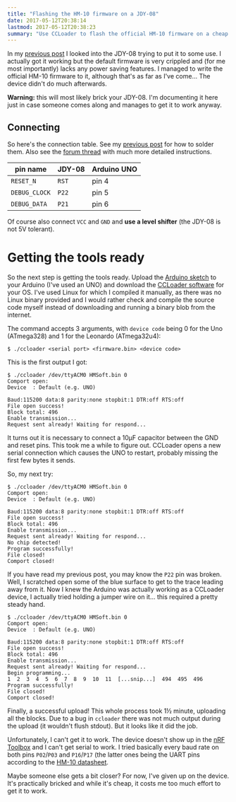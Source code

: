 ```yaml
---
title: "Flashing the HM-10 firmware on a JDY-08"
date: 2017-05-12T20:38:14
lastmod: 2017-05-12T20:38:23
summary: "Use CCLoader to flash the official HM-10 firmware on a cheap Chinese JDY-08 device. Unfortunately, the process doesn't result in a working device, but at least I got somewhere."
---
```

In my [previous post](/2017/05/jdy-08) I looked into the JDY-08 trying to put it to some use. I actually got it working but the default firmware is very crippled and (for me most importantly) lacks any power saving features. I managed to write the official HM-10 firmware to it, although that's as far as I've come... The device didn't do much afterwards.

**Warning:** this will most likely brick your JDY-08. I'm documenting it here just in case someone comes along and manages to get it to work anyway.

## Connecting

So here's the connection table. See my [previous post](/2017/05/jdy-08) for how to solder them. Also see the [forum thread](https://forum.arduino.cc/index.php?topic=393655.0) with much more detailed instructions.

| pin name | JDY-08 | Arduino UNO
| --- | --- | --- |
| `RESET_N` | `RST` | pin 4
| `DEBUG_CLOCK` | `P22` | pin 5
| `DEBUG_DATA` | `P21` | pin 6

Of course also connect `VCC` and `GND` and **use a level shifter** (the JDY-08 is not 5V tolerant).

# Getting the tools ready

So the next step is getting the tools ready. Upload the [Arduino sketch](https://github.com/RedBearLab/CCLoader/blob/master/Arduino/CCLoader/CCLoader.ino) to your Arduino (I've used an UNO) and download the [CCLoader software](https://github.com/RedBearLab/CCLoader) for your OS. I've used Linux for which I compiled it manually, as there was no Linux binary provided and I would rather check and compile the source code myself instead of downloading and running a binary blob from the internet.

The command accepts 3 arguments, with `device code` being 0 for the Uno (ATmega328) and 1 for the Leonardo (ATmega32u4):

```
$ ./ccloader <serial port> <firmware.bin> <device code>
```

This is the first output I got:

```
$ ./ccloader /dev/ttyACM0 HMSoft.bin 0
Comport open:
Device  : Default (e.g. UNO)

Baud:115200 data:8 parity:none stopbit:1 DTR:off RTS:off
File open success!
Block total: 496
Enable transmission...
Request sent already! Waiting for respond...
```

It turns out it is necessary to connect a 10µF capacitor between the GND and reset pins. This took me a while to figure out. CCLoader opens a new serial connection which causes the UNO to restart, probably missing the first few bytes it sends.

So, my next try:

```
$ ./ccloader /dev/ttyACM0 HMSoft.bin 0
Comport open:
Device  : Default (e.g. UNO)

Baud:115200 data:8 parity:none stopbit:1 DTR:off RTS:off
File open success!
Block total: 496
Enable transmission...
Request sent already! Waiting for respond...
No chip detected!
Program successfully!
File closed!
Comport closed!
```

If you have read my previous post, you may know the `P22` pin was broken. Well, I scratched open some of the blue surface to get to the trace leading away from it. Now I knew the Arduino was actually working as a CCLoader device, I actually tried holding a jumper wire on it... this required a pretty steady hand.

```
$ ./ccloader /dev/ttyACM0 HMSoft.bin 0
Comport open:
Device  : Default (e.g. UNO)

Baud:115200 data:8 parity:none stopbit:1 DTR:off RTS:off
File open success!
Block total: 496
Enable transmission...
Request sent already! Waiting for respond...
Begin programming...
1  2  3  4  5  6  7  8  9  10  11  [...snip...]  494  495  496  Program successfully!
File closed!
Comport closed!
```

Finally, a successful upload! This whole process took 1½ minute, uploading all the blocks. Due to a bug in `ccloader` there was not much output during the upload (it wouldn't flush stdout). But it looks like it did the job.

Unfortunately, I can't get it to work. The device doesn't show up in the [nRF Toolbox](https://play.google.com/store/apps/details?id=no.nordicsemi.android.nrftoolbox) and I can't get serial to work. I tried basically every baud rate on both pins `P02`/`P03` and `P16`/`P17` (the latter ones being the UART pins according to the [HM-10 datasheet](http://fab.cba.mit.edu/classes/863.15/doc/tutorials/programming/bluetooth/bluetooth40_en.pdf).

Maybe someone else gets a bit closer? For now, I've given up on the device. It's practically bricked and while it's cheap, it costs me too much effort to get it to work.
